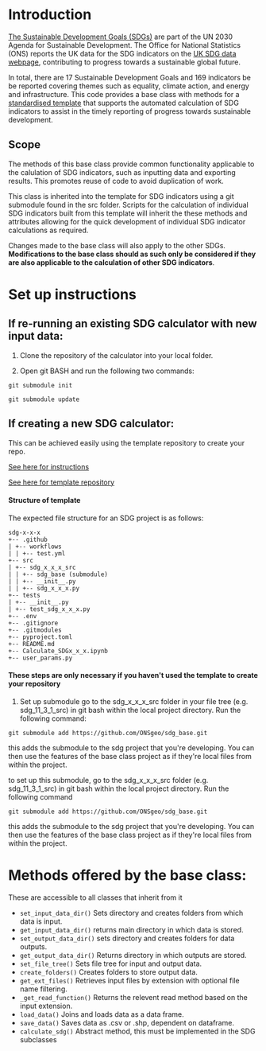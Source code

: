 # Introduction

[The Sustainable Development Goals (SDGs)](https://sdgs.un.org/goals) are part of the UN 2030 Agenda for Sustainable Development. The Office for National Statistics (ONS) reports the UK data for the SDG indicators on the [UK SDG data webpage](https://sdgdata.gov.uk/), contributing to progress towards a sustainable global future.

In total, there are 17 Sustainable Development Goals and 169 indicators be be reported covering themes such as equality, climate action, and energy and infrastructure. This code provides a base class with methods for a [standardised template](https://github.com/ONSgeo/sdg_template) that supports the automated calculation of SDG indicators to assist in the timely reporting of progress towards sustainable development. 

## Scope

The methods of this base class provide common functionality applicable to the calulation of SDG indicators, such as inputting data and exporting results. This promotes reuse of code to avoid duplication of work.

This class is inherited into the template for SDG indicators using a git submodule found in the src folder. Scripts for the calculation of individual SDG indicators built from this template will inherit the these methods and attributes allowing for the quick development of individual SDG indicator calculations as required.

Changes made to the base class will also apply to the other SDGs. **Modifications to the base class should as such only be considered if they are also applicable to the calculation of other SDG indicators**. 

# Set up instructions

## If re-running an existing SDG calculator with new input data:

1. Clone the repository of the calculator into your local folder.
 
2. Open git BASH and run the following two commands:


```git submodule init```

```git submodule update```

## If creating a new SDG calculator:

This can be achieved easily using the template repository to create your repo. 

[See here for instructions](https://docs.github.com/en/repositories/creating-and-managing-repositories/creating-a-repository-from-a-template)

[See here for template repository](https://github.com/ONSgeo/sdg_template)


#### Structure of template
The expected file structure for an SDG project is as follows:
```
sdg-x-x-x
+-- .github
| +-- workflows
| | +-- test.yml
+-- src
| +-- sdg_x_x_x_src
| | +-- sdg_base (submodule)
| | +-- __init__.py
| | +-- sdg_x_x_x.py
+-- tests
| +-- __init__.py
| +-- test_sdg_x_x_x.py
+-- .env
+-- .gitignore
+-- .gitmodules
+-- pyproject.toml
+-- README.md
+-- Calculate_SDGx_x_x.ipynb
+-- user_params.py
```

#### These steps are only necessary if you haven't used the template to create your repository
1. Set up submodule go to the sdg_x_x_x_src folder in your file tree (e.g. sdg_11_3_1_src) in git bash within the local project directory. Run the following command:
 
```git submodule add https://github.com/ONSgeo/sdg_base.git```
 
this adds the submodule to the sdg project that you're developing. You can then use the features of the base class project as if they're local files from within the project.

to set up this submodule, go to the sdg_x_x_x_src folder (e.g. sdg_11_3_1_src) in git bash within the local project directory. Run the following command

```git submodule add https://github.com/ONSgeo/sdg_base.git```

this adds the submodule to the sdg project that you're developing. You can then use the features of the base class project as if they're local files from within the project.

# Methods offered by the base class:
These are accessible to all classes that inherit from it
- `set_input_data_dir()` Sets directory and creates folders from which data is input.
- `get_input_data_dir()` returns main directory in which data is stored.
- `set_output_data_dir()` sets directory and creates folders for data outputs.
- `get_output_data_dir()` Returns directory in which outputs are stored.
- `set_file_tree()` Sets file tree for input and output data.
- `create_folders()` Creates folders to store output data.
- `get_ext_files()` Retrieves input files by extension with optional file name filtering.
- `_get_read_function()` Returns the relevent read method based on the input extension.
- `load_data()` Joins and loads data as a data frame.
- `save_data()` Saves data as .csv or .shp, dependent on dataframe.
- `calculate_sdg()` Abstract method, this must be implemented in the SDG subclasses

